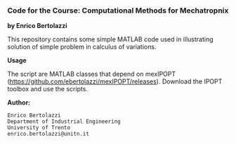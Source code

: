 ### Code for the Course: Computational Methods for Mechatropnix
**by Enrico Bertolazzi**

This repository contains some simple MATLAB code used in illustrating solution of simple problem in calculus of variations.

**Usage**

The script are MATLAB classes that depend on mexIPOPT (https://github.com/ebertolazzi/mexIPOPT/releases). Download the IPOPT toolbox and use the scripts.

**Author:**
	
	Enrico Bertolazzi
	Department of Industrial Engineering
	University of Trento
	enrico.bertolazzi@unitn.it
